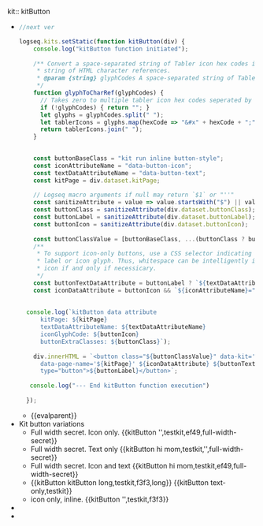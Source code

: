 kit:: kitButton

- ```javascript
  //next ver
  
  logseq.kits.setStatic(function kitButton(div) {
      console.log("kitButton function initiated");
    
      /** Convert a space-separated string of Tabler icon hex codes into a space-separated 
       * string of HTML character references.
       * @param {string} glyphCodes A space-separated string of Tabler icon hex codes.
       */
      function glyphToCharRef(glyphCodes) {
        // Takes zero to multiple tabler icon hex codes seperated by spaces
        if (!glyphCodes) { return ""; }
        let glyphs = glyphCodes.split(" ");
        let tablerIcons = glyphs.map(hexCode => "&#x" + hexCode + ";");
        return tablerIcons.join(" ");
      }
  
    
      const buttonBaseClass = "kit run inline button-style";
      const iconAttributeName = "data-button-icon";
      const textDataAttributeName = "data-button-text";
      const kitPage = div.dataset.kitPage;
      
      // Logseq macro arguments if null may return `$1` or "''"
      const sanitizeAttribute = value => value.startsWith("$") || value === "''" ? "" : value;
      const buttonClass = sanitizeAttribute(div.dataset.buttonClass);
      const buttonLabel = sanitizeAttribute(div.dataset.buttonLabel);
      const buttonIcon = sanitizeAttribute(div.dataset.buttonIcon);
    
      const buttonClassValue = [buttonBaseClass, ...(buttonClass ? buttonClass.split(" ") : [])].join(" ");
      /**
       * To support icon-only buttons, use a CSS selector indicating the presence of a text
       * label or icon glyph. Thus, whitespace can be intelligently included to pad text and 
       * icon if and only if necessicary.
       */
      const buttonTextDataAttribute = buttonLabel ? `${textDataAttributeName}="true"` : "";
      const iconDataAttribute = buttonIcon && `${iconAttributeName}="${glyphToCharRef(buttonIcon)}"`
      
      
    console.log(`kitButton data attribute
        kitPage: ${kitPage}
        textDataAttributeName: ${textDataAttributeName}
        iconGlyphCode: ${buttonIcon}
        buttonExtraClasses: ${buttonClass}`);
    
      div.innerHTML = `<button class="${buttonClassValue}" data-kit='runpage'
        data-page-name='${kitPage}' ${iconDataAttribute} ${buttonTextDataAttribute}
        type="button">${buttonLabel}</button>`;
    
     console.log("--- End kitButton function execution")
    
    });
  ```
	- {{evalparent}}
- Kit button variations
	- Full width secret. Icon only.
	  {{kitButton '',testkit,ef49,full-width-secret}}
	- Full width secret. Text only
	  {{kitButton hi mom,testkit,'',full-width-secret}}
	- Full width secret. Icon and text
	  {{kitButton hi mom,testkit,ef49,full-width-secret}}
	- {{kitButton kitButton long,testkit,f3f3,long}} {{kitButton text-only,testkit}}
	- icon only, inline. {{kitButton '',testkit,f3f3}}
-
-